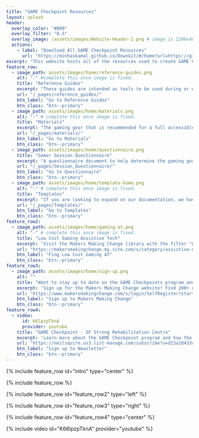 ```yaml
---
title: "GAME Checkpoint Resources"
layout: splash
header:
  overlay_color: "#000"
  overlay_filter: "0.5"
  overlay_image: /assets/images/Website-Header-2.png # image is 1280x400px. the height is a bit too tall so I just pushed the text/images down in Canva.
  actions:
    - label: "Download All GAME Checkpoint Resources"
      url: "https://minhaskamal.github.io/DownGit/#/home?url=https://github.com/makersmakingchange/GAME-Checkpoints" # direct link to download the Main branch
excerpt: "This website hosts all of the resources used to create GAME Checkpoints such as training materials, templates, and materials for centers."
feature_row:
  - image_path: assets/images/home/reference-guides.png
    alt: "-" #complete this once image is fixed.
    title: "Reference Guides"
    excerpt: "These guides are intended as tools to be used during or while prepping for an adaptive gaming session. Topics cover gaming gear, gaming basics, game guides, and best practices."
    url: "/_pages/reference_guides/"
    btn_label: "Go to Reference Guides"
    btn_class: "btn--primary"
  - image_path: assets/images/home/materials.png
    alt: "-" # complete this once image is fixed.
    title: "Materials"
    excerpt: "The gaming gear that is recommended for a full accessible gaming space."
    url: "/_pages/materials/"
    btn_label: "Go to Materials"
    btn_class: "btn--primary"
  - image_path: assets/images/home/questionnaire.png
    title: "Gamer Session Questionnaire"
    excerpt: "A questionnaire document to help determine the gaming goals and possible setup with a gamer. A insights document as well to explain the purpose of the questions."
    url: "/_pages/Session_Questionnaire/" 
    btn_label: "Go to Questionnaire"
    btn_class: "btn--primary"
  - image_path: assets/images/home/template-home.png
    alt: "-" # complete this once image is fixed.
    title: "Templates"
    excerpt: "If you are looking to expand on our documentation, we have templated some of the content already for you."
    url: "/_pages/Templates/"
    btn_label: "Go to Templates"
    btn_class: "btn--primary"
feature_row2:
  - image_path: assets/images/home/gaming-at.png
    alt: "-" # complete this once image is fixed.
    title: "Low Cost Gaming Assistive Tech"
    excerpt: 'Visit the Makers Making Change library with the filter "Gaming" and request a device or find the files to build one.'
    url: "https://makersmakingchange.my.site.com/s/category/assistive-devices/0ZGJR00000002Mn4AI?c__results_layout_state=%7B%22page_number%22%3A1%2C%22category_id%22%3A%220ZGJR00000002Mn4AI%22%2C%22refinements%22%3A%5B%7B%22nameOrId%22%3A%22Device_Category__c%22%2C%22type%22%3A%22DistinctValue%22%2C%22attributeType%22%3A%22Custom%22%2C%22values%22%3A%5B%22Gaming%22%5D%7D%5D%7D"
    btn_label: "Fing Low Cost Gaming AT"
    btn_class: "btn--primary"
feature_row3:
  - image_path: assets/images/home/sign-up.png
    alt: ""
    title: "Want to stay up to date on the GAME Checkpoints program and other programs?"
    excerpt: 'Sign up for the Makers Making Change website! Find 200+ open source low cost assitive technologies, resources, and upcoming events.'
    url: "https://www.makersmakingchange.com/s/login/SelfRegister?startURL=%2Fs%2F%3Ft%3D1706554861397"
    btn_label: "Sign up to Makers Making Change"
    btn_class: "btn--primary"
feature_row4:
  - video:
      id: 66lpzpTknA
      provider: youtube
    title: "GAME Checkpoint - GF Strong Rehabilitation Centre"
    excerpt: 'Learn more about the GAME Checkpoint program and how the GF Strong staff are utilizing the gear and trianing to serve gamers in the Vancouver area.'
    url: "https://neilsquire.us3.list-manage.com/subscribe?u=d23a18433c4afe9206139e240&id=af948441ae"
    btn_label: "Sign up to Newsletter"
    btn_class: "btn--primary"
---
```


{% include feature_row id="intro" type="center" %}

{% include feature_row %}

{% include feature_row id="feature_row2" type="left" %}

{% include feature_row id="feature_row3" type="right" %}

{% include feature_row id="feature_row4" type="center" %}

{% include video id="K66lpzpTknA" provider="youtube" %}